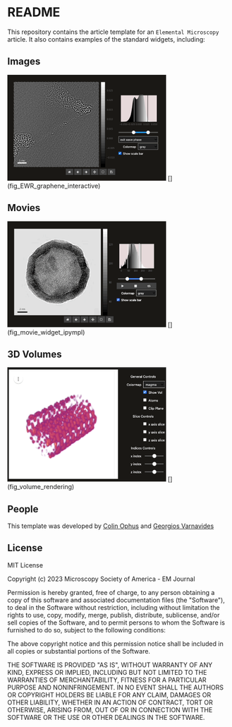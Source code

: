 # README

This repository contains the article template for an `Elemental Microscopy` article. It also contains examples of the standard widgets, including:

## Images

 <img src="/figures/demo_image_small.gif" alt="image widget example" width="360">
[](fig_EWR_graphene_interactive)




## Movies

 <img src="/figures/demo_movie_smaller.gif" alt="movie widget example" width="360">
[](fig_movie_widget_ipympl)



## 3D Volumes

 <img src="/figures/demo_3d_small.gif" alt="3d volume widget example" width="360">
[](fig_volume_rendering)




## People

This template was developed by [Colin Ophus](mailto:cophus@gmail.com) and [Georgios Varnavides](mailto:gvarnavides@berkeley.edu)




## License

MIT License

Copyright (c) 2023 Microscopy Society of America - EM Journal

Permission is hereby granted, free of charge, to any person obtaining a copy
of this software and associated documentation files (the "Software"), to deal
in the Software without restriction, including without limitation the rights
to use, copy, modify, merge, publish, distribute, sublicense, and/or sell
copies of the Software, and to permit persons to whom the Software is
furnished to do so, subject to the following conditions:

The above copyright notice and this permission notice shall be included in all
copies or substantial portions of the Software.

THE SOFTWARE IS PROVIDED "AS IS", WITHOUT WARRANTY OF ANY KIND, EXPRESS OR
IMPLIED, INCLUDING BUT NOT LIMITED TO THE WARRANTIES OF MERCHANTABILITY,
FITNESS FOR A PARTICULAR PURPOSE AND NONINFRINGEMENT. IN NO EVENT SHALL THE
AUTHORS OR COPYRIGHT HOLDERS BE LIABLE FOR ANY CLAIM, DAMAGES OR OTHER
LIABILITY, WHETHER IN AN ACTION OF CONTRACT, TORT OR OTHERWISE, ARISING FROM,
OUT OF OR IN CONNECTION WITH THE SOFTWARE OR THE USE OR OTHER DEALINGS IN THE
SOFTWARE.
